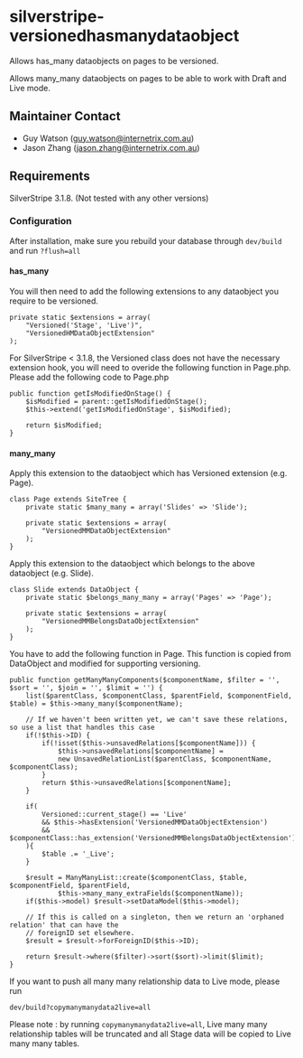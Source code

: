 silverstripe-versionedhasmanydataobject
=======================================

Allows has_many dataobjects on pages to be versioned.

Allows many_many dataobjects on pages to be able to work with Draft and Live mode.

Maintainer Contact
------------------
*  Guy Watson (<guy.watson@internetrix.com.au>)
*  Jason Zhang (<jason.zhang@internetrix.com.au>)

## Requirements

SilverStripe 3.1.8. (Not tested with any other versions)

### Configuration

After installation, make sure you rebuild your database through `dev/build` and run `?flush=all`

#### has_many

You will then need to add the following extensions to any dataobject you require to be versioned.

	private static $extensions = array(
		"Versioned('Stage', 'Live')",
		"VersionedHMDataObjectExtension"
	);
	

For SilverStripe < 3.1.8, the Versioned class does not have the necessary extension hook, you will need to overide the following function in Page.php. 
Please add the following code to Page.php

	public function getIsModifiedOnStage() {
		$isModified = parent::getIsModifiedOnStage();
		$this->extend('getIsModifiedOnStage', $isModified);
		
		return $isModified;
	}

#### many_many

Apply this extension to the dataobject which has Versioned extension (e.g. Page).

	class Page extends SiteTree {
		private static $many_many = array('Slides' => 'Slide');
		
		private static $extensions = array(
			"VersionedMMDataObjectExtension"
		);
	}
		
Apply this extension to the dataobject which belongs to the above dataobject (e.g. Slide).

	class Slide extends DataObject {
		private static $belongs_many_many = array('Pages' => 'Page');
	
		private static $extensions = array(
			"VersionedMMBelongsDataObjectExtension"
		);
	}
	
You have to add the following function in Page. This function is copied from DataObject and modified for supporting versioning.

	public function getManyManyComponents($componentName, $filter = '', $sort = '', $join = '', $limit = '') {
		list($parentClass, $componentClass, $parentField, $componentField, $table) = $this->many_many($componentName);
	
		// If we haven't been written yet, we can't save these relations, so use a list that handles this case
		if(!$this->ID) {
			if(!isset($this->unsavedRelations[$componentName])) {
				$this->unsavedRelations[$componentName] =
				new UnsavedRelationList($parentClass, $componentName, $componentClass);
			}
			return $this->unsavedRelations[$componentName];
		}
		
		if(
			Versioned::current_stage() == 'Live' 
			&& $this->hasExtension('VersionedMMDataObjectExtension')
			&& $componentClass::has_extension('VersionedMMBelongsDataObjectExtension')
		){
			$table .= '_Live';
		}
	
		$result = ManyManyList::create($componentClass, $table, $componentField, $parentField,
				$this->many_many_extraFields($componentName));
		if($this->model) $result->setDataModel($this->model);
	
		// If this is called on a singleton, then we return an 'orphaned relation' that can have the
		// foreignID set elsewhere.
		$result = $result->forForeignID($this->ID);
			
		return $result->where($filter)->sort($sort)->limit($limit);
	}
	
If you want to push all many many relationship data to Live mode, please run 

`dev/build?copymanymanydata2live=all`

Please note : by running `copymanymanydata2live=all`, Live many many relationship tables will be truncated and all Stage data will be copied to Live many many tables.




